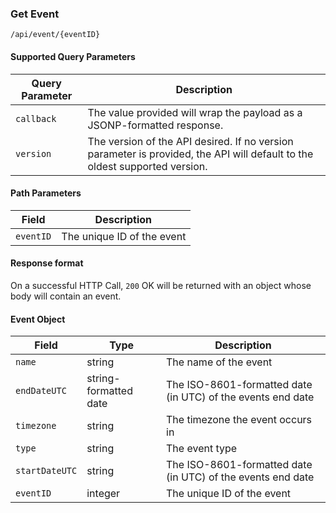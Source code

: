 ### Get Event
`/api/event/{eventID}`
#### Supported Query Parameters
|Query Parameter|Description|
|---|---|
|`callback`|The value provided will wrap the payload as a JSONP-formatted response.|
|`version`|The version of the API desired. If no version parameter is provided, the API will default to the oldest supported version.|
#### Path Parameters
|Field|Description|
|---|---|
|`eventID`| The unique ID of the event |
#### Response format
On a successful HTTP Call, `200` OK will be returned with an object whose body will contain an event.
#### Event Object
|Field|Type|Description|
|---|---|---|
|`name` |string|The name of the event|
|`endDateUTC` |string-formatted date|The ISO-8601-formatted date (in UTC) of the events end date|
|`timezone` |string|The timezone the event occurs in|
|`type` |string|The event type|
|`startDateUTC` |string|The ISO-8601-formatted date (in UTC) of the events end date|
|`eventID` |integer|The unique ID of the event|
